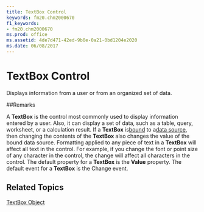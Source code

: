 ```yaml
---
title: TextBox Control
keywords: fm20.chm2000670
f1_keywords:
- fm20.chm2000670
ms.prod: office
ms.assetid: 4de7d471-42ed-9b0e-0a21-0bd1204e2020
ms.date: 06/08/2017
---
```



# TextBox Control



Displays information from a user or from an organized set of data.

##Remarks

A  **TextBox** is the control most commonly used to display information entered by a user. Also, it can display a set of data, such as a table, query, worksheet, or a calculation result. If a **TextBox** is[bound](../../../language/Glossary/glossary-vba.md) to a[data source](../../../language/Glossary/glossary-vba.md), then changing the contents of the  **TextBox** also changes the value of the bound data source.
Formatting applied to any piece of text in a  **TextBox** will affect all text in the control. For example, if you change the font or point size of any character in the control, the change will affect all characters in the control.
The default property for a  **TextBox** is the **Value** property.
The default event for a  **TextBox** is the Change event.

## Related Topics

[TextBox Object](../../../api/Outlook.textbox.object.md)


